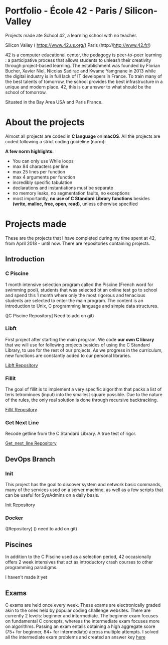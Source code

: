 # Portfolio - École 42 - Paris / Silicon-Valley

Projects made ate School 42, a learning school with no teacher.

Silicon Valley (
https://www.42.us.org/)
Paris (http://http://www.42.fr/)

42 is a computer educational center, the pedagogy is peer-to-peer learning : a participative process that allows students to unleash their creativity through project-based learning. The establishment was founded by Florian Bucher, Xavier Niel, Nicolas Sadirac and Kwame Yamgnane in 2013 while the digital industry is in full lack of IT developers in France. To train many of the best talents of tomorrow, the school provides the best infrastructure in a unique and modern place. 42, this is our answer to what should be the school of tomorrow.

Situated in the Bay Area USA and Paris France.

# About the projects

Almost all projects are coded in **C language** on **macOS**.
All the projects are coded following a strict coding guideline (norm):

**A few norm highlights:**
* You can only use While loops
* max 84 characters per line
* max 25 lines per function
* max 4 arguments per function
* incredibly specific tabulation
* declarations and instantiations must be separate
* no memory leaks, no segmentation faults, no exceptions
* most importantly, **no use of C Standard Library functions** besides **(write, malloc, free, open, read)**, unless otherwise specified

# Projects made

These are the projects that I have completed during my time spent at 42, from April 2018 - until now.
There are repositories containing projects.

## Introduction

### C Piscine
1 month intensive selection program called the Piscine (French word for swimming pool), students that was selected bt an online test go to school and spend this 1 month where only the most rigorous and tenacious students are selected to enter the main program. The content is an introduction to Unix, C programming language and simple data structures.

([C Piscine Repository] Need to add on git)

### Libft
First project after starting the main program. We code **our own C library** that we will use for following projects besides of using the C Standard Library, to use for the rest of our projects. As we progress in the curriculum, new functions are constantly added to our personal libraries.

[Libft Repository](https://github.com/thaisavelino/C-language-projects)

### Fillit
The goal of fillit is to implement a very specific algorithm that packs a list of teris tetrominoes (input) into the smallest square possible. Due to the nature of the rules, the only real solution is done through recursive backtracking.

[Fillit Repository](https://github.com/thaisavelino/fillit)

### Get Next Line
Recode getline from the C Standard Library. A true test of rigor.

[Get_next_line Repository](https://github.com/thaisavelino/get_next_line)

## DevOps Branch

### Init
This project has the goal to discover system and network basic commands, many of the services used on a server machine, as well as a few scripts that can be useful for SysAdmins on a daily basis.

[Init Repository](https://github.com/thaisavelino/init)

### Docker

([Repository] () need to add on git)

## Piscines

In addition to the C Piscine used as a selection period, 42 occasionally offers 2 week intensives that act as introductory crash courses to other programming paradigms.

I haven't made it yet

## Exams

C exams are held once every week. These exams are electronically graded akin to the ones held by popular coding challenge websites. There are currently 2 levels: beginner and intermediate. The beginner exam focuses on fundamental C concepts, whereas the intermediate exam focuses more on algorithms. Passing an exam entails obtaining a high aggregate score (75+ for beginner, 84+ for intermediate) across multiple attempts. I solved all the intermediate exam problems and created an answer key [here](https://github.com/thaisavelino/ExamC-study)

